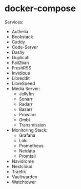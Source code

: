 # docker-compose

Services:

- Authelia
- Bookstack
- Caddy
- Code-Server
- Dashy
- Duplicati
- Fail2ban
- FreshRSS
- Invidious
- Libreddit
- LibreSpeed
- Media Server:
    - Jellyfin
    - Sonarr
    - Radarr
    - Bazarr
    - Prowlarr
    - Ombi
    - Transmission
- Monitoring Stack:
    - Grafana
    - Loki
    - Prometheus
    - Netdata
    - Promtail
- Navidrome
- Nextcloud
- Traefik
- Vaultwarden
- Watchtower